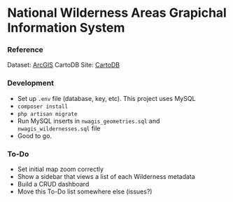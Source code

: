 # National Wilderness Areas Grapichal Information System

### Reference
Dataset: [ArcGIS](https://hub.arcgis.com/datasets/usfs::national-wilderness-areas)
CartoDB Site: [CartoDB](https://sayyidyofa.carto.com/builder/85da0184-1639-4f01-9f17-b268bac6da20/embed)

### Development
- Set up `.env` file (database, key, etc). This project uses MySQL
- `composer install`
- `php artisan migrate`
- Run MySQL inserts in `nwagis_geometries.sql` and `nwagis_wildernesses.sql` file
- Good to go.

### To-Do
- Set initial map zoom correctly
- Show a sidebar that views a list of each Wilderness metadata
- Build a CRUD dashboard
- Move this To-Do list somewhere else (issues?)
